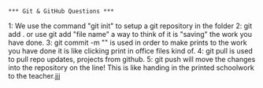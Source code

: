     *** Git & GitHub Questions ***
1: We use the command "git init" to setup a git repository in the folder
2: git add . or use git add "file name" a way to think of it is "saving" the work you have done.
3: git commit -m "" is used in order to make prints to the work you have done it is like clicking print in office files kind of.
4: git pull is used to pull repo updates, projects from github.
5: git push will move the changes into the repository on the line! This is like handing in the printed schoolwork to the teacher.jjj
